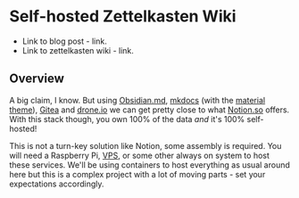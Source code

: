 # Self-hosted Zettelkasten Wiki

* Link to blog post - link.
* Link to zettelkasten wiki - link.

## Overview

A big claim, I know. But using [Obsidian.md](https://obsidian.md/),  [mkdocs](https://www.mkdocs.org/) (with the [material theme](https://squidfunk.github.io/mkdocs-material/)), [Gitea](https://gitea.io/en-us/) and [drone.io](https://www.drone.io/) we can get pretty close to what [Notion.so](https://www.notion.so/) offers. With this stack though, you own 100% of the data *and* it's 100% self-hosted!

This is not a turn-key solution like Notion, some assembly is required. You will need a Raspberry Pi, [VPS](https://www.linode.com/lp/podcasts/?ifso=ssh), or some other always on system to host these services. We'll be using containers to host everything as usual around here but this is a complex project with a lot of moving parts - set your expectations accordingly.